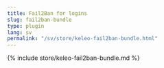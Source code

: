```yaml
---
title: Fail2Ban for logins
slug: fail2ban-bundle
type: plugin
lang: sv
permalink: "/sv/store/keleo-fail2ban-bundle.html"
---
```


{% include store/keleo-fail2ban-bundle.md %}
